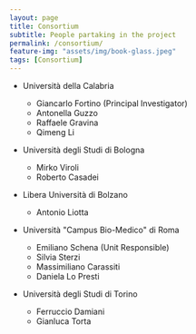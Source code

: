 ```yaml
---
layout: page
title: Consortium
subtitle: People partaking in the project
permalink: /consortium/
feature-img: "assets/img/book-glass.jpeg"
tags: [Consortium]
---
```


 * Università della Calabria
   - Giancarlo Fortino (Principal Investigator)
   - Antonella Guzzo
   - Raffaele Gravina
   - Qimeng Li
  
 * Università degli Studi di Bologna
   - Mirko Viroli
   - Roberto Casadei
   
 * Libera Università di Bolzano
   - Antonio Liotta
   
 * Università "Campus Bio-Medico" di Roma
   - Emiliano Schena (Unit Responsible)
   - Silvia Sterzi
   - Massimiliano Carassiti
   - Daniela Lo Presti
   
 * Università degli Studi di Torino
   - Ferruccio Damiani
   - Gianluca Torta